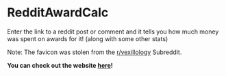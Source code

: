 # RedditAwardCalc

Enter the link to a reddit post or comment and it tells you how much money was spent on awards for it! (along with some other stats)

Note: The favicon was stolen from the [r/vexillology](https://www.reddit.com/r/vexillology) Subreddit.

**You can check out the website [here](https://lemmytech.de/redditawardcalc)!**
